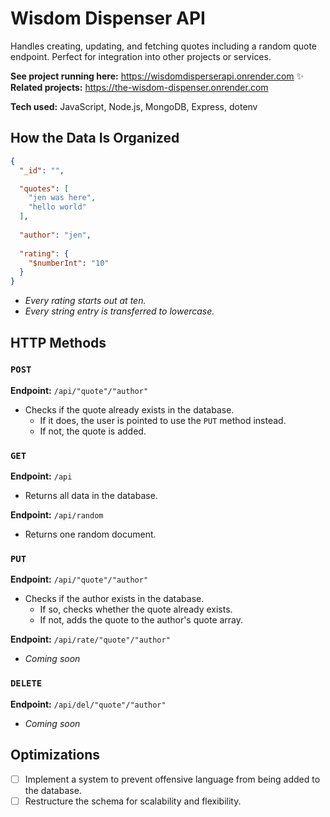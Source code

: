 # Wisdom Dispenser API  
Handles creating, updating, and fetching quotes including a random quote endpoint. Perfect for integration into other projects or services.

**See project running here:** https://wisdomdisperserapi.onrender.com ✨  
**Related projects:** https://the-wisdom-dispenser.onrender.com

**Tech used:** JavaScript, Node.js, MongoDB, Express, dotenv

## How the Data Is Organized

```json
{
  "_id": "",

  "quotes": [
    "jen was here",
    "hello world"
  ],
  
  "author": "jen",
  
  "rating": {
    "$numberInt": "10"
  }
}
```

- *Every rating starts out at ten.*  
- *Every string entry is transferred to lowercase.*

## HTTP Methods

### `POST`  
**Endpoint:** `/api/"quote"/"author"`  
- Checks if the quote already exists in the database.  
  - If it does, the user is pointed to use the `PUT` method instead.  
  - If not, the quote is added.

### `GET`  
**Endpoint:** `/api`  
- Returns all data in the database.

**Endpoint:** `/api/random`  
- Returns one random document.

### `PUT`  
**Endpoint:** `/api/"quote"/"author"`  
- Checks if the author exists in the database.  
  - If so, checks whether the quote already exists.  
  - If not, adds the quote to the author's quote array.

**Endpoint:** `/api/rate/"quote"/"author"`  
- *Coming soon*

### `DELETE`  
**Endpoint:** `/api/del/"quote"/"author"`  
- *Coming soon*

## Optimizations
- [ ] Implement a system to prevent offensive language from being added to the database.  
- [ ] Restructure the schema for scalability and flexibility.
